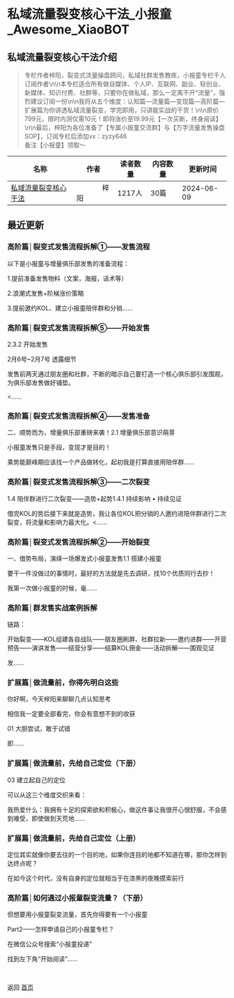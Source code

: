 # 私域流量裂变核心干法_小报童_Awesome_XiaoBOT

## 私域流量裂变核心干法介绍
> 专栏作者梓阳，裂变式流量操盘顾问，私域社群发售教练，小报童专栏千人订阅作者\n\n本专栏适合所有做自媒体、个人IP、互联网、副业、轻创业、新媒体、知识付费、社群等，只要你在做私域，那么一定离不开“流量”，强烈建议订阅一份\n\n我将从五个维度：认知篇—流量篇—变现篇—高阶篇—扩展篇为你讲透私域流量裂变，学完即用，只讲能实战的干货！\n\n原价799元，限时内测仅需10元！即将涨价至19.99元【一次买断，终身阅读】\n\n最后，梓阳为各位准备了【专属小报童交流群】与【万字流量发售操盘SOP】，订阅专栏后添加vx：zyzy646  
备注【小报童】领取～  
  


|名称|作者|读者数量|内容数量|更新时间|
|---|---|---|---|---|
|[私域流量裂变核心干法](https://xiaobot.net/p/wy88888888?refer=9c3f1c95-a052-465a-9902-f6d75080262a)|ㅤㅤㅤㅤ梓阳|1217人|30篇|2024-06-09|

## 最近更新
### 高阶篇│裂变式发售流程拆解①——发售流程

以下是小报童与增量俱乐部发售的准备流程：

1.提前准备发售物料（文案，海报，话术等）

2.浪潮式发售+阶梯涨价策略

3.提前邀约KOL、建立小报童陪伴群和分销......

### 高阶篇│裂变式发售流程拆解⑤——开始发售

2.3.2 开始发售

2月6号~2月7号 透露细节

发售前两天通过朋友圈和社群，不断的暗示自己要打造一个核心俱乐部引发围观，为俱乐部发售做好铺垫。

<......

### 高阶篇│裂变式发售流程拆解④——发售准备

二、顺势而为，增量俱乐部重磅来袭！2.1 增量俱乐部意识萌芽

小报童发售只是手段，变现才是目的！

乘势能巅峰期应该找一个产品做转化，起初我是打算直接用陪伴群......

### 高阶篇│裂变式发售流程拆解③——二次裂变

1.4 陪伴群进行二次裂变——造势+起势1.4.1 持续影响 • 持续见证

借完KOL的势后接下来就是造势，我让各位KOL把分销的人邀约进陪伴群进行二次裂变，将流量和影响力最大化。<......

### 高阶篇│裂变式发售流程拆解②——开始裂变

一、借势布局，演绎一场爆发式小报童发售1.1 搭建小报童

要干一件没做过的事情时，最好的方法就是先去调研，找10个优质同行去抄！

我第一次做小报童的时候，毫......

### 高阶篇│群发售实战案例拆解

链路：

开始裂变——KOL组建各自战队——朋友圈刷屏、社群拉新——邀约进群——开营预告——演讲发售——结营分享——结算KOL佣金——活动拆解——围观见证

发......

### 扩展篇│做流量前，你得先明白这些

你好啊，今天梓阳来聊聊几点认知思考

相信我一定要全部看完，你会有意想不到的收获

01  大胆尝试，敢于试错

即......

### 扩展篇│做流量前，先给自己定位（下册）

03 建立起自己的定位

可以从这三个维度交织来看：

我热爱什么：我拥有十足的探索欲和积极心，做这件事让我很开心很舒服，不会感到难受，即使做到天荒地......

### 扩展篇│做流量前，先给自己定位（上册）

定位其实就像你要去往的一个目的地，如果你连目的地都不知道在哪，那你怎样到达终点呢？

在如今这个时代，没有自身的定位就相当于在漆黑的夜晚摸索前行

### 高阶篇│如何通过小报童裂变流量？（下册）

但想要用小报童裂变流量，首先你得要有一个小报童

Part2——怎样申请自己的小报童专栏？

在微信公众号搜索“小报童投递”

找到左下角“开始阅读”......


<a href="https://github.com/Reno9527/awesome-xiaobot" style="color: white; text-decoration: none;">awesome-xiaobot</a>

返回 [首页](../README.md)
